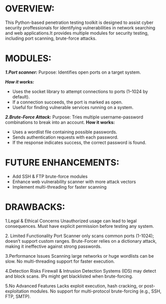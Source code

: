 # OVERVIEW:
This Python-based penetration testing toolkit is designed to assist cyber security proffessionals for identifying vulnerabilities in network searching and web applications.It provides multiple modules for security testing, including port scanning, brute-force attacks.
# MODULES:
***1.Port scanner:***
Purpose: Identifies open ports on a target system.

***How it works:***
* Uses the socket library to attempt connections to ports (1–1024 by default).
* If a connection succeeds, the port is marked as open.
* Useful for finding vulnerable services running on a system.

***2.Brute-Force Attack:***
Purpose: Tries multiple username-password combinations to break into an account.
**How it works:**

* Uses a wordlist file containing possible passwords.
* Sends authentication requests with each password.
* If the response indicates success, the correct password is found.

# FUTURE ENHANCEMENTS:
* Add SSH & FTP brute-force modules
* Enhance web vulnerability scanner with more attack vectors
* Implement multi-threading for faster scanning

# DRAWBACKS:
1️.Legal & Ethical Concerns
Unauthorized usage can lead to legal consequences.
Must have explicit permission before testing any system.

2️. Limited Functionality
Port Scanner only scans common ports (1-1024); doesn’t support custom ranges.
Brute-Forcer relies on a dictionary attack, making it ineffective against strong passwords.

3️.Performance Issues
Scanning large networks or huge wordlists can be slow.
No multi-threading support for faster execution.

4️.Detection Risks
Firewall & Intrusion Detection Systems (IDS) may detect and block scans.
IPs might get blacklisted when brute-forcing.

5️.No Advanced Features
Lacks exploit execution, hash cracking, or post-exploitation modules.
No support for multi-protocol brute-forcing (e.g., SSH, FTP, SMTP).
